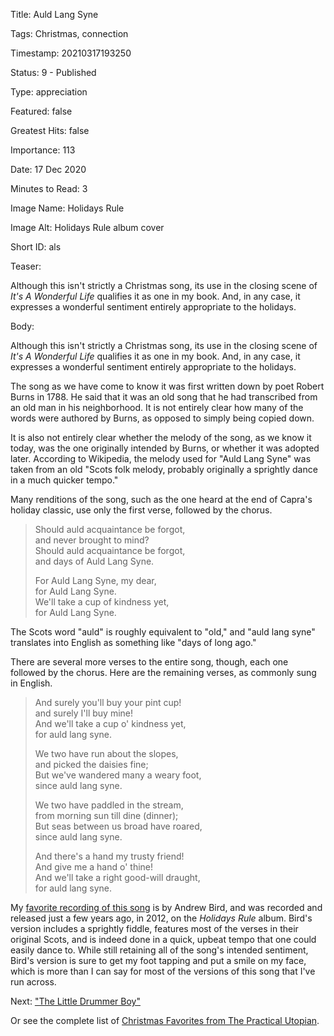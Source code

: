 Title:  Auld Lang Syne

Tags:   Christmas, connection

Timestamp: 20210317193250

Status: 9 - Published

Type:   appreciation

Featured: false

Greatest Hits: false

Importance: 113

Date:   17 Dec 2020

Minutes to Read: 3

Image Name: Holidays Rule

Image Alt: Holidays Rule album cover

Short ID: als

Teaser: 

Although this isn't strictly a Christmas song, its use in the closing scene of *It's A Wonderful Life* qualifies it as one in my book. And, in any case, it expresses a wonderful sentiment entirely appropriate to the holidays. 


Body: 

Although this isn't strictly a Christmas song, its use in the closing scene of *It's A Wonderful Life* qualifies it as one in my book. And, in any case, it expresses a wonderful sentiment entirely appropriate to the holidays. 

The song as we have come to know it was first written down by poet Robert Burns in 1788. He said that it was an old song that he had transcribed from an old man in his neighborhood. It is not entirely clear how many of the words were authored by Burns, as opposed to simply being copied down. 

It is also not entirely clear whether the melody of the song, as we know it today, was the one originally intended by Burns, or whether it was adopted later. According to Wikipedia, the melody used for "Auld Lang Syne" was taken from an old "Scots folk melody, probably originally a sprightly dance in a much quicker tempo." 

Many renditions of the song, such as the one heard at the end of Capra's holiday classic, use only the first verse, followed by the chorus. 

> Should auld acquaintance be forgot,   
> and never brought to mind?  
> Should auld acquaintance be forgot,   
> and days of Auld Lang Syne.  
>  
> For Auld Lang Syne, my dear,  
> for Auld Lang Syne.  
> We'll take a cup of kindness yet,   
> for Auld Lang Syne.   

The Scots word "auld" is roughly equivalent to "old," and "auld lang syne" translates into English as something like "days of long ago." 

There are several more verses to the entire song, though, each one followed by the chorus. Here are the remaining verses, as commonly sung in English. 
 
> And surely you'll buy your pint cup!  
> and surely I'll buy mine!  
> And we'll take a cup o' kindness yet,  
> for auld lang syne.  
>   
> We two have run about the slopes,  
> and picked the daisies fine;  
> But we've wandered many a weary foot,  
> since auld lang syne.  
>   
> We two have paddled in the stream,  
> from morning sun till dine (dinner);  
> But seas between us broad have roared,  
> since auld lang syne.  
>   
> And there's a hand my trusty friend!  
> And give me a hand o' thine!  
> And we'll take a right good-will draught,  
> for auld lang syne.  

My [favorite recording of this song][bird] is by Andrew Bird, and was recorded and released just a few years ago, in 2012, on the *Holidays Rule* album. Bird's version includes a sprightly fiddle, features most of the verses in their original Scots, and is indeed done in a quick, upbeat tempo that one could easily dance to. While still retaining all of the song's intended sentiment, Bird's version is sure to get my foot tapping and put a smile on my face, which is more than I can say for most of the versions of this song that I've run across. 

Next: ["The Little Drummer Boy"](the-little-drummer-boy.html)

Or see the complete list of [Christmas Favorites from The Practical Utopian](christmas-favorites-from-the-practical-utopian.html).

[bird]: https://music.apple.com/us/album/auld-lang-syne/1443265393?i=1443266273
